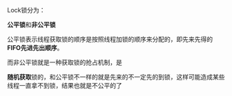 Lock锁分为：

**公平锁**和**非公平锁**



公平锁表示线程获取锁的顺序是按照线程加锁的顺序来分配的，即先来先得的**FIFO先进先出顺序**。

而非公平锁就是一种获取锁的抢占机制，是

**随机获取**锁的，和公平锁不一样的就是先来的不一定先的到锁，这样可能造成某些线程一直拿不到锁，结果也就是不公平的了

